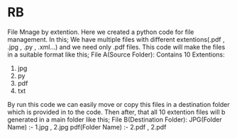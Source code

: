 # RB
File Mnage by extention.
Here we created a python code for file management. 
In this; We have multiple files with different extentions(.pdf , .jpg , .py , .xml...) and we need only .pdf files.
This code will make the files in a suitable format like this;
File A(Source Folder): Contains 10 Extentions:
1. jpg
2. py
3. pdf
4. txt

By run this code we can easily move or copy this files in a destination folder which is provided in to the code.
Then after, that all 10 extention files will b generated in a main folder like this;
File B(Destination Folder): JPG(Folder Name) :- 1.jpg , 2.jpg
                            pdf(Folder Name) :- 2.pdf , 2.pdf
